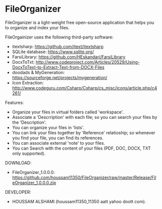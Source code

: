 # FileOrganizer
FileOrganizer is a light-weight free open-source application that helps you to organize and index your files.

FileOrgainizer uses the following third-party software:
- itextsharp: https://github.com/itext/itextsharp
- SQLite database: https://www.sqlite.org/
- FarsiLibrary: https://github.com/HEskandari/FarsiLibrary
- DocxToTxt: http://www.codeproject.com/Articles/20529/Using-DocxToText-to-Extract-Text-from-DOCX-Files
- doodads & MyGeneration: https://sourceforge.net/projects/mygeneration/
- Icon Extraction: http://www.codeguru.com/Csharp/Csharp/cs_misc/icons/article.php/c4261/

Features:
- Organize your files in virtual folders called 'workspace'.
- Associate a 'Descrription' with each file; so you can search your files by the 'Description'.
- You can organize your files in 'lists'.
- You can link your files together by 'Reference' relatioship; so whenever you find your file, you can find its references.
- You can associate external 'note' to your files.
- You can Search with the content of your files (PDF, DOC, DOCX, TXT only supported).
 

DOWNLOAD:

- FileOrganizer_1.0.0.0: https://github.com/houssam11350/FileOrganizer/raw/master/Release/FileOrganizer_1.0.0.0.zip

DEVELOPER:

- HOUSSAM ALSHAMI (houssam11350_11350 aatt yahoo doott com).
